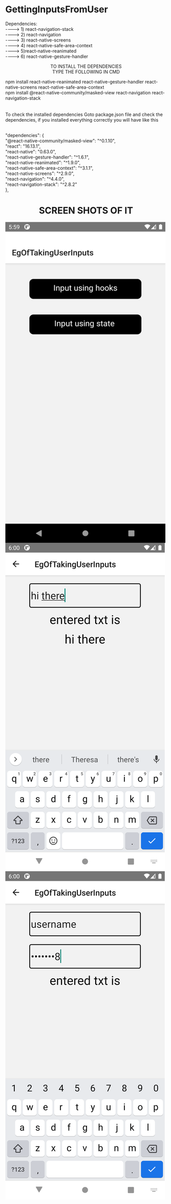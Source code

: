 # GettingInputsFromUser
Dependencies:<br/>----> 1) react-navigation-stack<br/> ----> 2) react-navigation<br/> ----> 3) react-native-screens<br/>
----> 4) react-native-safe-area-context<br/> ----> 5)react-native-reanimated<br/> ----> 6) react-native-gesture-handler<br/>
<p align="center">
TO INSTALL THE DEPENDENCIES <br/>
TYPE THE FOLLOWING IN CMD <br/>
</p>
npm install react-native-reanimated react-native-gesture-handler react-native-screens react-native-safe-area-context<br/>
npm install @react-native-community/masked-view react-navigation react-navigation-stack<br/><br/><br/>
To check the installed dependencies Goto package.json file and check the dependencies, if you installed everything correctly you will have like this<br/><br/>

  "dependencies": {<br/>
    "@react-native-community/masked-view": "^0.1.10",<br/>
    "react": "16.13.1",<br/>
    "react-native": "0.63.0",<br/>
    "react-native-gesture-handler": "^1.6.1",<br/>
    "react-native-reanimated": "^1.9.0",<br/>
    "react-native-safe-area-context": "^3.1.1",<br/>
    "react-native-screens": "^2.9.0",<br/>
    "react-navigation": "^4.4.0",<br/>
    "react-navigation-stack": "^2.8.2"<br/>
  },<br/>

<h1 align="center"> SCREEN SHOTS OF IT</h1>
<img src="https://github.com/restaurantreact/GettingInputsFromUser/blob/master/user_inputs/Screenshot_1595766551.png" align="center" height=1000 width=500>
<img src="https://github.com/restaurantreact/GettingInputsFromUser/blob/master/user_inputs/Screenshot_1595766612.png" align="center">
<img src="https://github.com/restaurantreact/GettingInputsFromUser/blob/master/user_inputs/Screenshot_1595766630.png" align="center">
